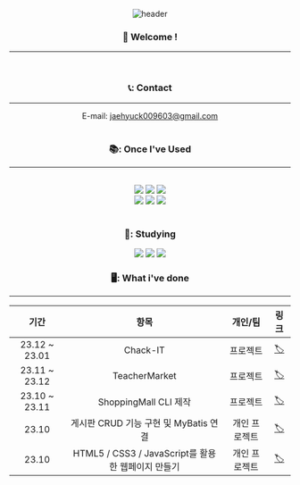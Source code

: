 <div align = "center">
  
![header](https://capsule-render.vercel.app/api?type=rect&color=gradient&height=150&section=header&text=Hi%20I'm%20Jaehyuk%20&animation=twinkling&fontColor=ffffff&fontSize=70&animation=fadeIn&fontAlignY=55)


###  :wave: Welcome !
---
<br/>


###  📞: Contact
---
E-mail: jaehyuck009603@gmail.com
<br/>
<br/>

###  📚: Once I've Used
---
<br/>

<img src="https://img.shields.io/badge/Java-ff7f00?style=for-the-badge&logo=Conda-Forge&logoColor=white"/>
<img src="https://img.shields.io/badge/MariaDB-000080?style=for-the-badge&logo=MariaDB&logoColor=white">
<img src="https://img.shields.io/badge/Mybatis-000000?style=for-the-badge&logo=Fluentd&logoColor=white" />
<br/>
<img src="https://img.shields.io/badge/HTML5-E34F26?style=for-the-badge&logo=HTML5&logoColor=white">
<img src="https://img.shields.io/badge/CSS3-1572B6?style=for-the-badge&logo=CSS3&logoColor=white">
<img src="https://img.shields.io/badge/JavaScript-F7DF1E?style=for-the-badge&logo=JavaScript&logoColor=white">

<br/>
<br/>

### 📑: Studying
  <img src="https://img.shields.io/badge/Spring-6db33f)?style=for-the-badge&logo=Spring&logoColor=white"/>
  <img src="https://img.shields.io/badge/Springboot-6DB33F?style=for-the-badge&logo=springboot&logoColor=white"/>	
	<img src="https://img.shields.io/badge/nodedotjs-339933?style=for-the-badge&logo=nodejs&logoColor=white"/>



### 🖥️: What i've done
---

| 기간 | 항목 | 개인/팀 | 링크 |
|:---:|:---:|:---:|:---:|
| 23.12 ~ 23.01 | Chack-IT |  프로젝트 | [🏷](https://github.com/Jaehyuk-96/CHACK-IT)|
| 23.11 ~ 23.12 | TeacherMarket |  프로젝트 | [🏷](https://github.com/Jaehyuk-96/teacherFleaMarket)|
| 23.10 ~ 23.11 | ShoppingMall CLI 제작 |  프로젝트 | [🏷](https://github.com/kimg1623/Shopping-CLI-Java) |
| 23.10 | 게시판 CRUD 기능 구현 및 MyBatis 연결 | 개인 프로젝트 | [🏷](https://github.com/Jaehyuk-96/java_board_project) |
| 23.10 | HTML5 / CSS3 / JavaScript를 활용한 웹페이지 만들기 | 개인 프로젝트 | [🏷](https://github.com/Jaehyuk-96/web_project) |





</div>
